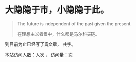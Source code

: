 # 大隐隐于市，小隐隐于此。
  
  
  
  
  
  
  
  
> The future is independent of the past given the present. 
>
> 在理想主义者眼中，什么都是马尔科夫链。
  
  
  
  
  
  
  
到目前为止已经写了<code class="article_number"></code>篇文章， 共<code class="site_word_count"></code>字。

本站访问人数：<code class="site_uv"></code>人次 ， 访问量：<code class="site_pv"></code>次
  
  